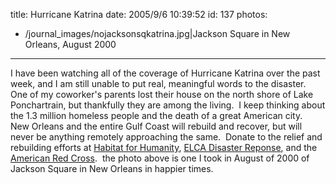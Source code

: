 title: Hurricane Katrina
date: 2005/9/6 10:39:52
id: 137
photos:
- /journal_images/nojacksonsqkatrina.jpg|Jackson Square in New Orleans, August 2000
---
I have been watching all of the coverage of Hurricane Katrina over the past week, and I am still unable to put real, meaningful words to the disaster.  One of my coworker's parents lost their house on the north shore of Lake Ponchartrain, but thankfully they are among the living.  I keep thinking about the 1.3 million homeless people and the death of a great American city.  New Orleans and the entire Gulf Coast will rebuild and recover, but will never be anything remotely approaching the same.  Donate to the relief and rebuilding efforts at [Habitat for Humanity](http://www.habitat.org/), [ELCA Disaster Reponse](http://www.elca.org/disaster/), and the [American Red Cross](http://www.redcross.org/).  the photo above is one I took in August of 2000 of Jackson Square in New Orleans in happier times.